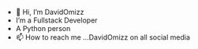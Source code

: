 - 👋 Hi, I’m DavidOmizz
- I’m a Fullstack Developer 
- A Python person 
- 📫 How to reach me ...DavidOmizz on all social media

<!---
DavidOmizz/DavidOmizz is a ✨ special ✨ repository because its `README.md` (this file) appears on your GitHub profile.
You can click the Preview link to take a look at your changes.
--->
